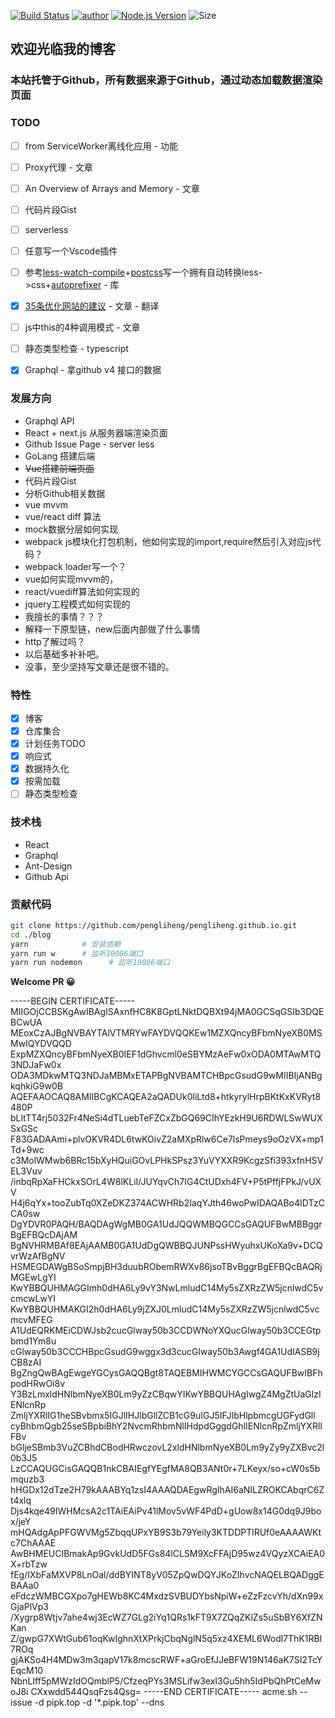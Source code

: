 [![Build Status](https://travis-ci.org/pengliheng/pengliheng.github.io.svg?branch=master)](https://travis-ci.org/pengliheng/pengliheng.github.io)
[![author](https://img.shields.io/badge/author-peng-blue.svg)](https://github.com/pengliheng/pengliheng.github.io)
[![Node.js Version](https://img.shields.io/badge/node.js-8.7.0-blue.svg)](http://nodejs.org/download)
![Size](https://github-size-badge.herokuapp.com/pengliheng/pengliheng.github.io.svg)


## 欢迎光临我的博客


### 本站托管于Github，所有数据来源于Github，通过动态加载数据渲染页面

### TODO
- [ ] from ServiceWorker离线化应用 - 功能
- [ ] Proxy代理 - 文章
- [ ] An Overview of Arrays and Memory - 文章
- [ ] 代码片段Gist
- [ ] serverless
- [ ] 任意写一个Vscode插件
- [ ] 参考[less-watch-compile](https://github.com/pawlh/less-watch-compile)+[postcss](https://github.com/postcss/postcss)写一个拥有自动转换less->css+[autoprefixer](https://github.com/postcss/autoprefixer) - 库
- [x] [35条优化网站的建议](https://pipk.top/article/35%E6%9D%A1%E4%BC%98%E5%8C%96%E7%BD%91%E7%AB%99%E7%9A%84%E5%BB%BA%E8%AE%AE) - 文章 - 翻译
- [ ] js中this的4种调用模式 - 文章
- [ ] 静态类型检查 - typescript
- [x] Graphql - 拿github v4 接口的数据


### 发展方向
- Graphql API
- React + next.js 从服务器端渲染页面
- Github Issue Page - server less
- GoLang 搭建后端
- ~~Vue搭建前端页面~~
- 代码片段Gist
- 分析Github相关数据
- vue mvvm
- vue/react diff 算法
- mock数据分层如何实现
- webpack js模块化打包机制，他如何实现的import,require然后引入对应js代码？
- webpack loader写一个？
- vue如何实现mvvm的，
- react/vuediff算法如何实现的
- jquery工程模式如何实现的
- 我擅长的事情？？？
- 解释一下原型链，new后面内部做了什么事情
- http了解过吗？
- 以后基础多补补吧。
- 没事，至少坚持写文章还是很不错的。


### 特性
- [x] 博客
- [x] 仓库集合
- [x] 计划任务TODO
- [x] 响应式
- [x] 数据持久化
- [x] 按需加载
- [ ] 静态类型检查

### 技术栈
- React
- Graphql
- Ant-Design
- Github Api

### 贡献代码

```bash
git clone https://github.com/pengliheng/pengliheng.github.io.git
cd ./blog
yarn            # 安装依赖
yarn run w      # 监听10086端口
yarn run nodemon      # 监听10086端口
```
**Welcome PR 😀**


-----BEGIN CERTIFICATE-----
MIIGOjCCBSKgAwIBAgISAxnfHC8K8GptLNktDQBXt94jMA0GCSqGSIb3DQEBCwUA
MEoxCzAJBgNVBAYTAlVTMRYwFAYDVQQKEw1MZXQncyBFbmNyeXB0MSMwIQYDVQQD
ExpMZXQncyBFbmNyeXB0IEF1dGhvcml0eSBYMzAeFw0xODA0MTAwMTQ3NDJaFw0x
ODA3MDkwMTQ3NDJaMBMxETAPBgNVBAMTCHBpcGsudG9wMIIBIjANBgkqhkiG9w0B
AQEFAAOCAQ8AMIIBCgKCAQEA2aQADUk0liLtd8+htkyrylHrpBKtKxKVRyt8480P
bLltTT4rj5032Fr4NeSi4dTLuebTeFZCxZbGQ69CIhYEzkH9U6RDWLSwWUXSxGSc
F83GADAAmi+plvOKVR4DL6twKOivZ2aMXpRlw6Ce7lsPmeys9oOzVX+mp1Td+9wc
c3MolWMwb6BRc15bXyHQuiGOvLPHkSPsz3YuVYXXR9KcgzSfi393xfnHSVEL3Vuv
/inbqRpXaFHCkxSOrL4W8lKLiI/JUYqvCh7IG4CtUDxh4FV+P5tPffjFPkJ/vUXV
H4j6qYx+tooZubTq0XZeDKZ374ACWHRb2IaqYJth46woPwIDAQABo4IDTzCCA0sw
DgYDVR0PAQH/BAQDAgWgMB0GA1UdJQQWMBQGCCsGAQUFBwMBBggrBgEFBQcDAjAM
BgNVHRMBAf8EAjAAMB0GA1UdDgQWBBQJUNPssHWyuhxUKoXa9v+DCQvrWzAfBgNV
HSMEGDAWgBSoSmpjBH3duubRObemRWXv86jsoTBvBggrBgEFBQcBAQRjMGEwLgYI
KwYBBQUHMAGGImh0dHA6Ly9vY3NwLmludC14My5sZXRzZW5jcnlwdC5vcmcwLwYI
KwYBBQUHMAKGI2h0dHA6Ly9jZXJ0LmludC14My5sZXRzZW5jcnlwdC5vcmcvMFEG
A1UdEQRKMEiCDWJsb2cucGlway50b3CCDWNoYXQucGlway50b3CCEGtpbmd1Ym8u
cGlway50b3CCCHBpcGsudG9wggx3d3cucGlway50b3Awgf4GA1UdIASB9jCB8zAI
BgZngQwBAgEwgeYGCysGAQQBgt8TAQEBMIHWMCYGCCsGAQUFBwIBFhpodHRwOi8v
Y3BzLmxldHNlbmNyeXB0Lm9yZzCBqwYIKwYBBQUHAgIwgZ4MgZtUaGlzIENlcnRp
ZmljYXRlIG1heSBvbmx5IGJlIHJlbGllZCB1cG9uIGJ5IFJlbHlpbmcgUGFydGll
cyBhbmQgb25seSBpbiBhY2NvcmRhbmNlIHdpdGggdGhlIENlcnRpZmljYXRlIFBv
bGljeSBmb3VuZCBhdCBodHRwczovL2xldHNlbmNyeXB0Lm9yZy9yZXBvc2l0b3J5
LzCCAQUGCisGAQQB1nkCBAIEgfYEgfMA8QB3ANt0r+7LKeyx/so+cW0s5bmquzb3
hHGDx12dTze2H79kAAABYq1zsI4AAAQDAEgwRgIhAI6aNILZROKCAbqrC6Zt4xlq
Djs4kqe49IWHMcsA2c1TAiEAiPv41lMov5vWF4PdD+gUow8x14G0dq9J9box/jeY
mHQAdgApPFGWVMg5ZbqqUPxYB9S3b79Yeily3KTDDPTlRUf0eAAAAWKtc7ChAAAE
AwBHMEUCIBmakAp9GvkUdD5FGs84lCLSM9XcFFAjD95wz4VQyzXCAiEA0X+rbTzw
fEg/IXbFaMXVP8LnOal/ddBYINT8yV05ZpQwDQYJKoZIhvcNAQELBQADggEBAAa0
eFdczWMBCGXpo7gHEWb8KC4MxdzSVBUDYbsNpiW+eZzFzcvYh/dXn99xGjaPlVp3
/Xygrp8Wtjv7ahe4wj3EcWZ7GLg2iYq1QRs1kFT9X7ZQqZKlZs5uSbBY6XfZNKan
Z/gwpG7XWtGub61oqKwIghnXtXPrkjCbqNglN5q5xz4XEML6Wodl7ThK1RBl7ROq
gjAKSo4H4MDw3m3qapV17k8mcscRWF+aGroEfJJeBFW19N146aK7SI2TcYEqcM10
NbnLIff5pMWzIdOQmblP5/CfzeqPYs3MSLifw3exI3Gu5hh5IdPbQhPtCeMwoJ8i
CXxwdd544QsqFzs4Qsg=
-----END CERTIFICATE-----
acme.sh --issue -d pipk.top -d '*.pipk.top' --dns
